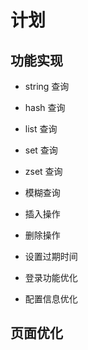 # 计划

## 功能实现
* string 查询
* hash 查询
* list 查询
* set 查询
* zset 查询

* 模糊查询

* 插入操作
* 删除操作
* 设置过期时间
* 登录功能优化
* 配置信息优化

## 页面优化